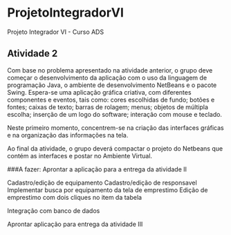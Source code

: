 # ProjetoIntegradorVI
 Projeto Integrador VI - Curso ADS

## Atividade 2
 Com base no problema apresentado na atividade anterior, o grupo deve começar o desenvolvimento da aplicação com o uso da linguagem de programação Java, o ambiente de desenvolvimento NetBeans e o pacote Swing. Espera-se uma aplicação gráfica criativa, com diferentes componentes e eventos, tais como: cores escolhidas de fundo; botões e fontes; caixas de texto; barras de rolagem; menus; objetos de múltipla escolha; inserção de um logo do software; interação com mouse e teclado.

 Neste primeiro momento, concentrem-se na criação das interfaces gráficas e na organização das informações na tela. 

 Ao final da atividade, o grupo deverá compactar o projeto do Netbeans que contém as interfaces e postar no Ambiente Virtual.


###A fazer:
 Aprontar a aplicação para a entrega da atividade II

 Cadastro/edição de equipamento
 Cadastro/edição de responsavel
 Implementar busca por equipamento da tela de emprestimo
 Edição de emprestimo com dois cliques no item da tabela
 
 Integração com banco de dados

 Aprontar aplicação para entrega da atividade III
 
 